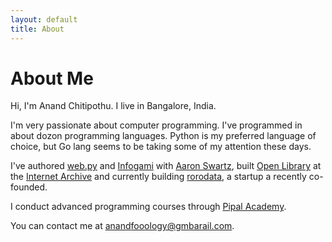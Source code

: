 ```yaml
---
layout: default
title: About
---
```

 
# About Me


Hi, I'm Anand Chitipothu. I live in Bangalore, India.

I'm very passionate about computer programming. I've programmed in about  dozon programming languages. Python is my preferred language of choice, but Go lang seems to be taking some of my attention these days.

I've authored [web.py][] and [Infogami][] with [Aaron Swartz][sw], built [Open Library][ol] at the [Internet Archive][ia] and currently building [rorodata][], a startup a recently co-founded.

I conduct advanced programming courses through [Pipal Academy][pipal].

You can contact me at 
<a href="#contact/anandology" class="contact"><span class="x">anand</span><span class="y">foo</span><span class="x">ology@gm</span><span class="y">bar</span><span class="x">ail.com</span></a>.


[ia]: http://archive.org/
[ol]: http://openlibrary.org/
[sw]: https://en.wikipedia.org/wiki/Aaron_Swartz
[web.py]: https://webpy.org/
[infogami]: https://github.com/internetarchive/infogami
[pipal]: https://pipal.in/
[rorodata]: https://rorodata.com/
